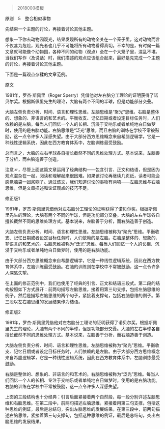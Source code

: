 # 
> 2018000模板


原则　5　整合相似事物

先结束一个主题的讨论，再接着讨论其他主题。

想象一下你去动物园观光，结果发现所有的动物全关在一个笼子里。这对动物而言不仅甚为危险，观光者也几乎不可能将所有动物看得真切。不幸的是，有时候一篇文章就可能像个动物园，各种不同的动物（观点）全在一个大笼子里，混乱不堪。当我们写作（及说话）时，我们描述的观点应该组合起来，最好是先完成一个主题的讨论，再接着讨论其他主题。

下面是一篇观点杂糅的文章范例。

原文

1981年，罗杰·斯佩里（Roger Sperry）凭借他对左右脑分工理论的证明获得了诺贝尔奖。根据斯佩里先生的理论，大脑有两个不同的半球，但是功能部分交叠。

大脑左侧负责分析、时间、语言和理性思维。左脑思维是“聚光”思维。右脑是整体的、想象的、非语言的和艺术的。平衡收支、记忆日期或者设定目标任务时，人们依赖的是左脑。每当人们回忆一个人的长相、沉浸于交响乐或者单纯地白日做梦时，使用的是右脑功能。右脑思维是“泛光”思维，而且右脑的训练在学校不常被鼓励，这一点令许多人深感失望。由于大部分西方思维概念来自希腊逻辑学，它是一种线性逻辑系统，因此在西方教育体系中，左脑训练最受鼓励。

总而言之，大脑的左右半球各自擅长截然不同的思维处理方式。基本说来，左脑善于分析，而右脑造善于创造。

注意☞，尽管上面这篇文章运用了经典结构——包含引言、正文和结语，但是因为观点混杂在一起，阅读和理解起来很困难。如果该讨论再继续几页纸，读者可能会感觉脑袋一团浆糊了。通过该文，我们知道讨论的事物有两项——左脑思维与右脑思维，但是文章描述和论证观点的技巧不足。

修正版1

1981年，罗杰·斯佩里凭借他对左右脑分工理论的证明获得了诺贝尔奖。根据斯佩里先生的理论，大脑有两个不同的半球，但是功能部分交叠。大脑的左右半球各自擅长截然不同的思维处理方式。基本说来，左脑善于分析，而右脑造善于创造。

大脑左侧负责分析、时间、语言和理性思维。左脑思维被称为“聚光”思维。平衡收支、记忆日期或者设定目标任务时，人们依赖的是左脑。右脑是整体的、想象的、非语言的和艺术的。右脑思维被称为“泛光”思维。每当人们回忆一个人的长相、沉浸于交响乐或者单纯地白日做梦时，使用的是右脑功能。

由于大部分西方思维概念来自希腊逻辑学，它是一种线性逻辑系统，因此在西方教育体系中，左脑训练最受鼓励。右脑的训练则在学校中不常被鼓励，这一点令许多人深感失望。

在上面的修正范例中，我们也使用了经典的引言、正文和结语三段式。第二段的结构按照如下方式展开：前两句描写左脑思维，接着用第三句支撑，包括左脑思维的例子。然后是描写右脑思维的两个句子，紧接着支撑句，包括右脑思维的例子。第三段以左右脑思维的发展结果作为结语。

修正版2

1981年，罗杰·斯佩里凭借他对左右脑分工理论的证明获得了诺贝尔奖。根据斯佩里先生的理论，大脑有两个不同的半球，但是功能部分交叠。大脑的左右半球各自擅长截然不同的思维处理方式。基本说来，左脑善于分析，而右脑造善于创造。

大脑左侧负责分析、时间、语言和理性思维。左脑思维被称为“聚光”思维。平衡收支、记忆日期或者设定目标任务时，人们依赖的是左脑。由于大部分西方思维概念来自希腊逻辑学，它是一种线性逻辑系统，因此在西方教育体系中，左脑训练最受鼓励。

右脑是整体的、想象的、非语言的和艺术的。右脑思维被称为“泛光”思维。每当人们回忆一个人的长相、专注于交响乐或者单纯地白日做梦时，使用的是右脑功能。右脑的训练在学校中不常被鼓励，这一点令许多人深感失望。

上面的三段结构也十分经典：引言后面紧接着两个自然段，每一段分别详述左脑思维和右脑思维。在第二段中，前两句描述左脑思维，紧接着用第三句支撑，包括这种思维的例证，最后是总结句，突出左脑思维的发展结果。在第三段中，前两句描述右脑思维，紧接着第三句支撑句，包括这种思维的例证，最后是总结句，突出右脑思维的发展结果。




